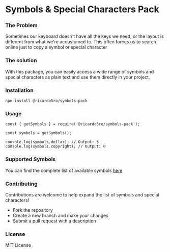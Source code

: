 # Symbols & Special Characters Pack

### The Problem

Sometimes our keyboard doesn't have all the keys we need, or the layout is different from what we're accustomed to. This often forces us to search online just to copy a symbol or special character

### The solution

With this package, you can easily access a wide range of symbols and special characters as plain text and use them directly in your project.

### Installation

```
npm install @ricardo5ro/symbols-pack
```

### Usage

```
const { getSymbols } = require('@ricardo5ro/symbols-pack');

const symbols = getSymbols();

console.log(symbols.dollar); // Output: $
console.log(symbols.copyright); // Output: ©
```

### Supported Symbols

You can find the complete list of available symbols [here](./src/index.js)

### Contributing

Contributions are welcome to help expand the list of symbols and special characters!

* Fork the repository
* Create a new branch and make your changes
* Submit a pull request with a description

### License

MIT License
